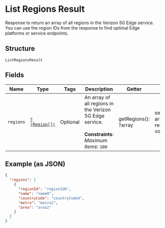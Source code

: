 
# List Regions Result

Response to return an array of all regions in the Verizon 5G Edge service. You can use the region IDs from the response to find optimal Edge platforms or service endpoints.

## Structure

`ListRegionsResult`

## Fields

| Name | Type | Tags | Description | Getter | Setter |
|  --- | --- | --- | --- | --- | --- |
| `regions` | [`?(Region[])`](../../doc/models/region.md) | Optional | An array of all regions in the Verizon 5G Edge service.<br><br>**Constraints**: *Maximum Items*: `100` | getRegions(): ?array | setRegions(?array regions): void |

## Example (as JSON)

```json
{
  "regions": [
    {
      "regionId": "regionId8",
      "name": "name0",
      "countryCode": "countryCode4",
      "metro": "metro2",
      "area": "area2"
    }
  ]
}
```

